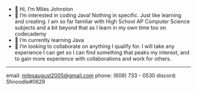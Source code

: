 - 👋 Hi, I’m Miles Johnston
- 👀 I’m interested in coding Java!  Nothing in specific.  Just like learning and creating.
I am so far familiar with High School AP Computer Science subjects and a bit beyond that as I learn in my own time too on codecademy
- 🌱 I’m currently learning Java
- 💞️ I’m looking to collaborate on anything I qualify for.  I will take any experience I can get so I can find something that peaks my interest,
and to gain more experience with collaborations and work for others.
-------------------------------------------------------------------------------------------------------------------------------------------------
email: milesaugust2005@gmail.com
phone: (608) 733 - 0530
discord: Shnoodle#0629
